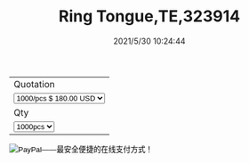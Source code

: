 ﻿---
layout: post 
title: Ring Tongue,TE,323914
tags: FA
categories: housing-terminal
overview: O-type Terminal,TE,
series: FA
part_number: 0519-1
thumb_img: 
image: static/202105/519-20210530.jpg
date: 2021/5/30 10:24:44
---


<form target="paypal" action="https://www.paypal.com/cgi-bin/webscr" method="post">
<input type="hidden" name="cmd" value="_s-xclick">
<input type="hidden" name="hosted_button_id" value="JMVLYBVXC4ESA">
<table>
<tr><td><input type="hidden" name="on0" value="Quotation">Quotation</td></tr><tr><td><select name="os0">
	<option value="1000/pcs">1000/pcs $ 180.00 USD</option>
	<option value="2000/pcs">2000/pcs $ 170.00 USD</option>
	<option value="3000/pcs">3000/pcs $ 160.00 USD</option>
</select> </td></tr>
<tr><td><input type="hidden" name="on1" value="Qty">Qty</td></tr><tr><td><select name="os1">
	<option value="1000pcs">1000pcs </option>
	<option value="2000pcs">2000pcs </option>
	<option value="3000pcs">3000pcs </option>
</select> </td></tr>
</table>
<input type="hidden" name="currency_code" value="USD">
<input type="image" src="https://www.paypalobjects.com/zh_XC/i/btn/btn_cart_LG.gif" border="0" name="submit" alt="PayPal——最安全便捷的在线支付方式！">
<img alt="" border="0" src="https://www.paypalobjects.com/zh_XC/i/scr/pixel.gif" width="1" height="1">
</form>
